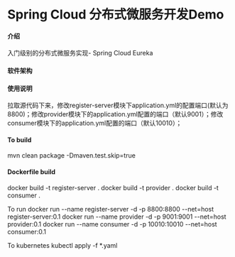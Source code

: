 # Spring Cloud 分布式微服务开发Demo

#### 介绍
入门级别的分布式微服务实现- Spring Cloud Eureka

#### 软件架构
#### 使用说明

拉取源代码下来，修改register-server模块下application.yml的配置端口(默认为8800)；修改provider模块下的application.yml配置的端口（默认9001）；修改consumer模块下的application.yml配置的端口（默认10010）；


#### To build
mvn clean package -Dmaven.test.skip=true

#### Dockerfile build

docker build -t register-server .
docker build -t provider .
docker build -t consumer .

To run
docker run --name register-server -d -p 8800:8800 --net=host register-server:0.1
docker run --name provider -d -p 9001:9001 --net=host provider:0.1
docker run --name consumer -d -p 10010:10010 --net=host consumer:0.1


To kubernetes
kubectl apply -f *.yaml
